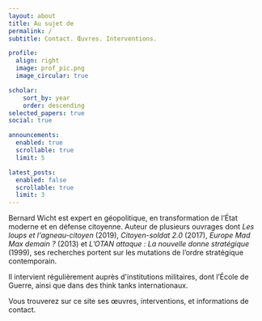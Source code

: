 ```yaml
---
layout: about
title: Au sujet de
permalink: /
subtitle: Contact. Œuvres. Interventions.

profile:
  align: right
  image: prof_pic.png
  image_circular: true

scholar:
    sort_by: year
    order: descending
selected_papers: true
social: true

announcements:
  enabled: true
  scrollable: true
  limit: 5

latest_posts:
  enabled: false
  scrollable: true
  limit: 3
---
```


Bernard Wicht est expert en géopolitique, en transformation de l’État moderne et en défense citoyenne. Auteur de plusieurs ouvrages dont *Les loups et l'agneau-citoyen* (2019), *Citoyen-soldat 2.0* (2017), *Europe Mad Max demain ?* (2013) et *L’OTAN attaque : La nouvelle donne stratégique* (1999), ses recherches portent sur les mutations de l’ordre stratégique contemporain.

Il intervient régulièrement auprès d'institutions militaires, dont l’École de Guerre, ainsi que dans des think tanks internationaux.

Vous trouverez sur ce site ses œuvres, interventions, et informations de contact.

